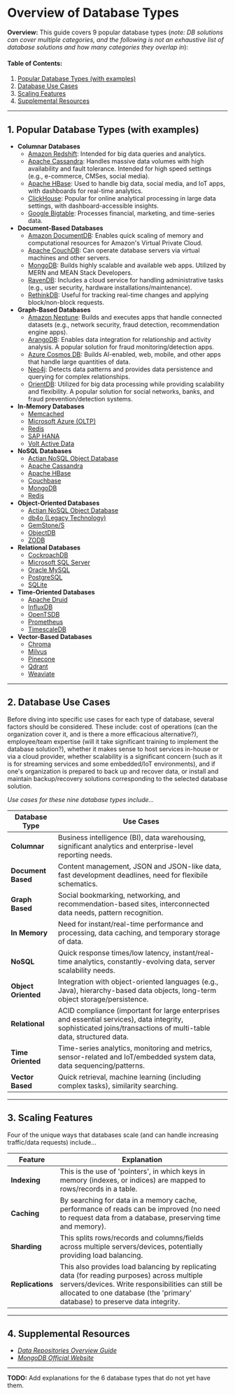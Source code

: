 # Overview of Database Types
  
**Overview:** This guide covers 9 popular database types (*note: DB solutions can cover multiple categories, and the following is not an exhaustive list of database solutions and how many categories they overlap in*):

#### Table of Contents:

1. [Popular Database Types (with examples)](#popular-db)
2. [Database Use Cases](#use-cases)
3. [Scaling Features](#scaling)
4. [Supplemental Resources](#supplemental)
  
<hr />
  
## 1. <a name="popular-db">Popular Database Types (with examples)</a>
  
* **Columnar Databases**
    - [Amazon Redshift](https://aws.amazon.com/redshift/): Intended for big data queries and analytics.
    - [Apache Cassandra](https://cassandra.apache.org/_/index.html): Handles massive data volumes with high availability and fault tolerance. Intended for high speed settings (e.g., e-commerce, CMSes, social media).
    - [Apache HBase](https://hbase.apache.org/): Used to handle big data, social media, and IoT apps, with dashboards for real-time analytics.
    - [ClickHouse](https://clickhouse.com/): Popular for online analytical processing in large data settings, with dashboard-accessible insights.
    - [Google Bigtable](https://cloud.google.com/bigtable): Processes financial, marketing, and time-series data.
* **Document-Based Databases**
    - [Amazon DocumentDB](https://aws.amazon.com/documentdb/): Enables quick scaling of memory and computational resources for Amazon's Virtual Private Cloud.
    - [Apache CouchDB](https://couchdb.apache.org/): Can operate database servers via virtual machines and other servers.
    - [MongoDB](https://www.mongodb.com/): Builds highly scalable and available web apps. Utilized by MERN and MEAN Stack Developers.
    - [RavenDB](https://ravendb.net/): Includes a cloud service for handling administrative tasks (e.g., user security, hardware installations/maintenance).
    - [RethinkDB](https://rethinkdb.com/): Useful for tracking real-time changes and applying block/non-block requests.
* **Graph-Based Databases**
    - [Amazon Neptune](https://aws.amazon.com/neptune/): Builds and executes apps that handle connected datasets (e.g., network security, fraud detection, recommendation engine apps).
    - [ArangoDB](https://arangodb.com/): Enables data integration for relationship and activity analysis. A popular solution for fraud monitoring/detection apps.
    - [Azure Cosmos DB](https://azure.microsoft.com/en-us/products/cosmos-db): Builds AI-enabled, web, mobile, and other apps that handle large quantities of data.
    - [Neo4j](https://neo4j.com/): Detects data patterns and provides data persistence and querying for complex relationships.
    - [OrientDB](https://orientdb.org/): Utilized for big data processing while providing scalability and flexibility. A popular solution for social networks, banks, and fraud prevention/detection systems.
* **In-Memory Databases**
    - [Memcached](https://memcached.org/)
    - [Microsoft Azure (OLTP)](https://learn.microsoft.com/en-us/azure/architecture/data-guide/relational-data/online-transaction-processing)
    - [Redis](https://redis.io/)
    - [SAP HANA](https://www.sap.com/products/data-cloud/hana/what-is-sap-hana.html)
    - [Volt Active Data](https://www.voltactivedata.com/)
* **NoSQL Databases**
    - [Actian NoSQL Object Database](https://www.actian.com/databases/nosql/)
    - [Apache Cassandra](https://cassandra.apache.org/_/index.html)
    - [Apache HBase](https://hbase.apache.org/)
    - [Couchbase](https://www.couchbase.com/)
    - [MongoDB](https://www.mongodb.com/)
    - [Redis](https://redis.io/)
* **Object-Oriented Databases**
    - [Actian NoSQL Object Database](https://www.actian.com/databases/nosql/)
    - [db4o (Legacy Technology)](https://dbdb.io/db/db4o)
    - [GemStone/S](https://gemtalksystems.com/products/gs64/)
    - [ObjectDB](https://www.objectdb.com/)
    - [ZODB](https://zodb.org/en/latest/)
* **Relational Databases**
    - [CockroachDB](https://www.cockroachlabs.com/)
    - [Microsoft SQL Server](https://www.microsoft.com/en-us/sql-server)
    - [Oracle MySQL](https://www.mysql.com/)
    - [PostgreSQL](https://www.postgresql.org/)
    - [SQLite](https://www.sqlite.org/)
* **Time-Oriented Databases**
    - [Apache Druid](https://druid.apache.org/)
    - [InfluxDB](https://www.influxdata.com/)
    - [OpenTSDB](https://opentsdb.net/)
    - [Prometheus](https://prometheus.io/)
    - [TimescaleDB](https://www.timescale.com/)
* **Vector-Based Databases**
    - [Chroma](https://www.trychroma.com/)
    - [Milvus](https://milvus.io/)
    - [Pinecone](https://www.pinecone.io/)
    - [Qdrant](https://qdrant.tech/)
    - [Weaviate](https://weaviate.io/)
  
<hr />

## 2. <a name="use-cases">Database Use Cases</a>
  
Before diving into specific use cases for each type of database, several factors should be considered. These include: cost of operations (can the organization cover it, and is there a more efficacious alternative?), employee/team expertise (will it take significant training to implement the database solution?), whether it makes sense to host services in-house or via a cloud provider, whether scalability is a significant concern (such as it is for streaming services and some embedded/IoT environments), and if one's organization is prepared to back up and recover data, or install and maintain backup/recovery solutions corresponding to the selected database solution.
  
*Use cases for these nine database types include...*
  
| Database Type | Use Cases |
| ------- | ------- |
| **Columnar** | Business intelligence (BI), data warehousing, significant analytics and enterprise-level reporting needs. |
| **Document Based** | Content management, JSON and JSON-like data, fast development deadlines, need for flexibile schematics. |
| **Graph Based** | Social bookmarking, networking, and recommendation-based sites, interconnected data needs, pattern recognition. |
| **In Memory** | Need for instant/real-time performance and processing, data caching, and temporary storage of data. | 
| **NoSQL** | Quick response times/low latency, instant/real-time analytics, constantly-evolving data, server scalability needs. |
| **Object Oriented** | Integration with object-oriented languages (e.g., Java), hierarchy-based data objects, long-term object storage/persistence. |
| **Relational** | ACID compliance (important for large enterprises and essential services), data integrity, sophisticated joins/transactions of multi-table data, structured data. |
| **Time Oriented** | Time-series analytics, monitoring and metrics, sensor-related and IoT/embedded system data, data sequencing/patterns. |
| **Vector Based** | Quick retrieval, machine learning (including complex tasks), similarity searching. |

<hr />  

## 3. <a name="scaling">Scaling Features</a>
  
Four of the unique ways that databases scale (and can handle increasing traffic/data requests) include...
    
| Feature | Explanation |
| ------ | ------ |
| **Indexing** | This is the use of 'pointers', in which keys in memory (indexes, or indices) are mapped to rows/records in a table. |
| **Caching** | By searching for data in a memory cache, performance of reads can be improved (no need to request data from a database, preserving time and memory). |
| **Sharding** | This splits rows/records and columns/fields across multiple servers/devices, potentially providing load balancing. |
| **Replications** | This also provides load balancing by replicating data (for reading purposes) across multiple servers/devices. Write responsibilities can still be allocated to one database (the 'primary' database) to preserve data integrity. |
  
<hr />
  
## 4. <a name="supplemental">Supplemental Resources</a>
  
* *[Data Repositories Overview Guide](https://github.com/chaseofthejungle/data-repositories-overview)*
* *[MongoDB Official Website](https://www.mongodb.com/)*

<hr />

**TODO:** Add explanations for the 6 database types that do not yet have them.

